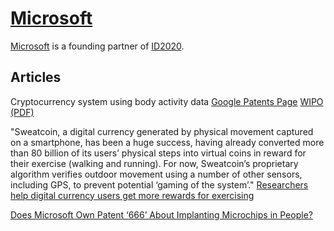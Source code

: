 <div class="menu-data" data-parent="#pages/blog/cv19/artificial"/></div>

# [Microsoft](https://en.wikipedia.org/wiki/Microsoft)

[Microsoft](https://en.wikipedia.org/wiki/Microsoft) 
is a founding partner of [ID2020](#pages/blog/cv19/id2020).


## Articles

Cryptocurrency system using body activity data
[Google Patents Page](https://patents.google.com/patent/WO2020060606A1/en?oq=WO2020060606+)
[WIPO](https://patentscope.wipo.int/search/en/detail.jsf?docId=WO2020060606&tab=PCTBIBLIO)
[(PDF)](https://patentimages.storage.googleapis.com/58/f5/bf/bf453d0035610f/WO2020060606A1.pdf)


"Sweatcoin, a digital currency generated by physical movement captured on a smartphone, has been a huge success, having already converted more than 80 billion of its users’ physical steps into virtual coins in reward for their exercise (walking and running). For now, Sweatcoin’s proprietary algorithm verifies outdoor movement using a number of other sensors, including GPS, to prevent potential ‘gaming of the system’."
[Researchers help digital currency users get more rewards for exercising](https://warwick.ac.uk/newsandevents/pressreleases/researchers_help_digital/)


[Does Microsoft Own Patent ‘666’ About Implanting Microchips in People?](https://www.snopes.com/fact-check/microsoft-own-patent-666/)
